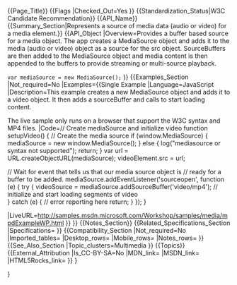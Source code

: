 {{Page_Title}}
{{Flags
|Checked_Out=Yes
}}
{{Standardization_Status|W3C Candidate Recommendation}}
{{API_Name}}
{{Summary_Section|Represents a source of media data (audio or video) for a media element.}}
{{API_Object
|Overview=Provides a buffer based source for a media object. The app creates a MediaSource object and adds it to the media (audio or video) object as a source for the src object. SourceBuffers are then added to the MediaSource object and media content is then appended to the buffers to provide streaming or multi-source playback.

<code>var mediaSource = new MediaSource();</code>
}}
{{Examples_Section
|Not_required=No
|Examples={{Single Example
|Language=JavaScript
|Description=This example creates a new MediaSource object and adds it to a video object. It then adds a sourceBuffer and calls to start loading content. 

The live sample only runs on a browser that support the W3C syntax and MP4 files.
|Code=<syntaxhighlight lang="javascript">// Create mediaSource and initialize video 
function setupVideo() {
  //  Create the media source 
  if (window.MediaSource) {
    mediaSource = new window.MediaSource();
  } else {
    log("mediasource or syntax not supported");
    return;
  }
  var url = URL.createObjectURL(mediaSource);
  videoElement.src = url;

  // Wait for event that tells us that our media source object is 
  //   ready for a buffer to be added.
  mediaSource.addEventListener('sourceopen', function (e) {
    try {
      videoSource = mediaSource.addSourceBuffer('video/mp4');
      //  initialize and start loading segments of video           
    } catch (e) {
      //  error reporting here
      return;
    }
  });
}
</syntaxhighlight>

|LiveURL=http://samples.msdn.microsoft.com/Workshop/samples/media/mpdExampleWP.html
}}
}}
{{Notes_Section}}
{{Related_Specifications_Section
|Specifications=
}}
{{Compatibility_Section
|Not_required=No
|Imported_tables=
|Desktop_rows=
|Mobile_rows=
|Notes_rows=
}}
{{See_Also_Section
|Topic_clusters=Multimedia
}}
{{Topics}}
{{External_Attribution
|Is_CC-BY-SA=No
|MDN_link=
|MSDN_link=
|HTML5Rocks_link=
}}
}





}